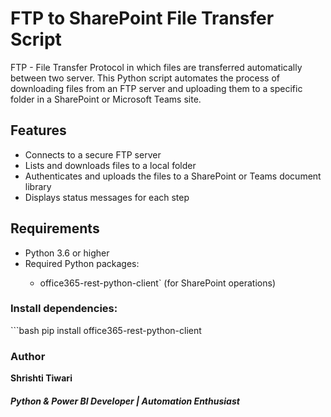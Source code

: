 <h1> FTP to SharePoint File Transfer Script</h1>

<p>FTP - File Transfer Protocol in which files are transferred automatically between two server.
This Python script automates the process of downloading files from an FTP server and uploading them to a specific folder in a SharePoint or Microsoft Teams site.</p>

<h2>Features</h2>

<p>
<ul>
<li>Connects to a secure FTP server</li>
<li>Lists and downloads files to a local folder</li>
<li>Authenticates and uploads the files to a SharePoint or Teams document library</li>
<li>Displays status messages for each step</li>
</ul>
</p>

<h2>Requirements</h2>

<p>

<ul>
<li>Python 3.6 or higher</li>
<li>Required Python packages:</li>
<ul>
  <li>office365-rest-python-client` (for SharePoint operations)</li>
</ul>
</ul>
</p>

<h3>Install dependencies:</h3>
```bash
pip install office365-rest-python-client

<h3>Author</h3>
<p><b>Shrishti Tiwari</b></p>
<h5>Python & Power BI Developer | Automation Enthusiast</h5>
